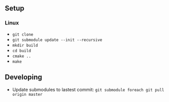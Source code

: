 ## Setup

### Linux

* `git clone`
* `git submodule update --init --recursive`
* `mkdir build`
* `cd build`
* `cmake ..`
* `make`

## Developing

* Update submodules to lastest commit: `git submodule foreach git pull origin master`
